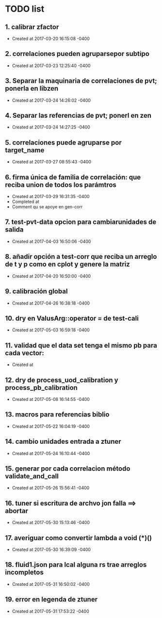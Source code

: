 # TODO list
## 1. calibrar zfactor
- Created at   2017-03-20 16:15:08 -0400

## 2. correlaciones pueden agruparsepor subtipo
- Created at   2017-03-23 12:25:40 -0400

## 3. Separar la maquinaria de correlaciones de pvt; ponerla en libzen
- Created at   2017-03-24 14:26:02 -0400

## 4. Separar las referencias de pvt; ponerl en zen
- Created at   2017-03-24 14:27:25 -0400

## 5. correlaciones puede agruparse por target_name
- Created at   2017-03-27 08:55:43 -0400

## 6. firma única de familia de correlación: que reciba union de todos los parámtros
- Created at   2017-03-29 16:31:35 -0400
- Completed at 
- Comment      qu se apoye en gen-corr

## 7. test-pvt-data opcion para cambiarunidades de salida
- Created at   2017-04-03 16:50:06 -0400

## 8. añadir opción a test-corr que reciba un arreglo de t y p como en cplot y genere la matriz
- Created at   2017-04-20 16:50:00 -0400

## 9. calibración global
- Created at   2017-04-26 16:38:18 -0400

## 10. dry en ValusArg::operator = de test-cali
- Created at   2017-05-03 16:59:18 -0400

## 11. validad que el data set tenga el mismo pb para cada vector: 
- Created at   

## 12. dry de process_uod_calibration y process_pb_calibration
- Created at   2017-05-08 16:14:55 -0400

## 13. macros para referencias biblio
- Created at   2017-05-22 16:04:19 -0400

## 14. cambio unidades entrada a ztuner
- Created at   2017-05-24 16:10:44 -0400

## 15. generar por cada correlacion método validate_and_call
- Created at   2017-05-26 15:56:41 -0400

## 16. tuner si escritura de archvo jon falla ==> abortar
- Created at   2017-05-30 15:13:46 -0400

## 17. averiguar como convertir lambda a void (*)()
- Created at   2017-05-30 16:39:09 -0400

## 18. fluid1.json para lcal alguna rs trae arreglos incompletos
- Created at   2017-05-31 16:50:02 -0400

## 19. error en legenda de ztuner
- Created at   2017-05-31 17:53:22 -0400

